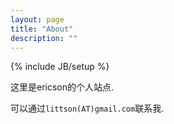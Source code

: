 ```yaml
---
layout: page
title: "About"
description: ""
---
```

{% include JB/setup %}

这里是ericson的个人站点.

可以通过`littson(AT)gmail.com`联系我.